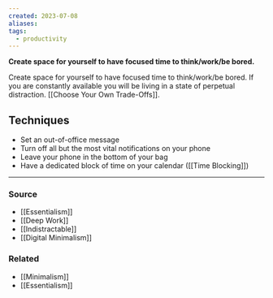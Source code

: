 ```yaml
---
created: 2023-07-08
aliases: 
tags:
  - productivity
---
```

**Create space for yourself to have focused time to think/work/be bored.**

Create space for yourself to have focused time to think/work/be bored. If you are constantly available you will be living in a state of perpetual distraction. [[Choose Your Own Trade-Offs]].

## Techniques

- Set an out-of-office message
- Turn off all but the most vital notifications on your phone
- Leave your phone in the bottom of your bag
- Have a dedicated block of time on your calendar ([[Time Blocking]])

---

### Source
- [[Essentialism]]
- [[Deep Work]]
- [[Indistractable]]
- [[Digital Minimalism]]

### Related
- [[Minimalism]]
- [[Essentialism]]